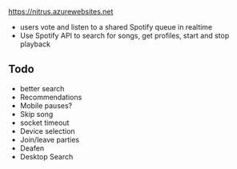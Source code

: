 

<!-- A realtime application for users to vote on a shared Spotify queue while synchronizing playback of the top track.
 -->
https://nitrus.azurewebsites.net

- users vote and listen to a shared Spotify queue in realtime
- Use Spotify API to search for songs, get profiles, start and stop playback


## Todo

- better search
- Recommendations
- Mobile pauses?
- Skip song
- socket timeout
- Device selection
- Join/leave parties
- Deafen
- Desktop Search
